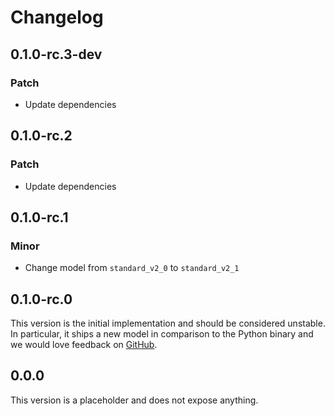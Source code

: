 # Changelog

## 0.1.0-rc.3-dev

### Patch

- Update dependencies

## 0.1.0-rc.2

### Patch

- Update dependencies

## 0.1.0-rc.1

### Minor

- Change model from `standard_v2_0` to `standard_v2_1`

## 0.1.0-rc.0

This version is the initial implementation and should be considered unstable. In particular, it
ships a new model in comparison to the Python binary and we would love feedback on
[GitHub](https://github.com/google/magika/issues).

## 0.0.0

This version is a placeholder and does not expose anything.
